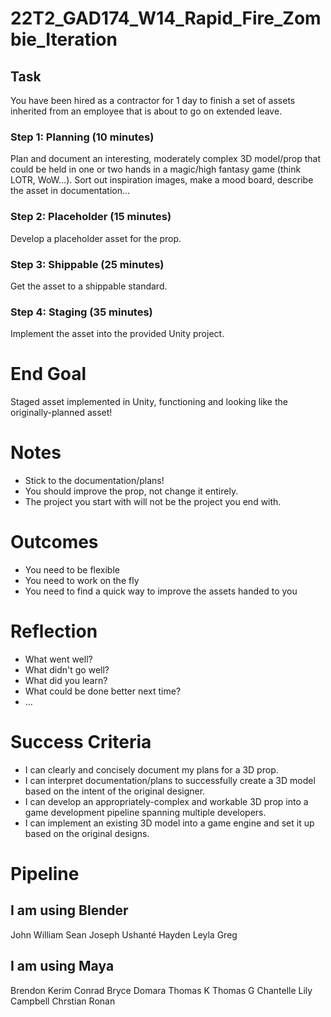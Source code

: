 # 22T2_GAD174_W14_Rapid_Fire_Zombie_Iteration

## Task
You have been hired as a contractor for 1 day to finish a set of assets inherited from an employee that is about to go on extended leave.

### Step 1: Planning (10 minutes)
Plan and document an interesting, moderately complex 3D model/prop that could be held in one or two hands in a magic/high fantasy game (think LOTR, WoW...).
Sort out inspiration images, make a mood board, describe the asset in documentation…

### Step 2: Placeholder (15 minutes)
Develop a placeholder asset for the prop.

### Step 3: Shippable (25 minutes)
Get the asset to a shippable standard.

### Step 4: Staging (35 minutes)
Implement the asset into the provided Unity project.

# End Goal
Staged asset implemented in Unity, functioning and looking like the originally-planned asset!

# Notes
* Stick to the documentation/plans!
* You should improve the prop, not change it entirely.
* The project you start with will not be the project you end with.

# Outcomes
* You need to be flexible
* You need to work on the fly
* You need to find a quick way to improve the assets handed to you

# Reflection
* What went well?
* What didn't go well?
* What did you learn?
* What could be done better next time?
* …

# Success Criteria
* I can clearly and concisely document my plans for a 3D prop.
* I can interpret documentation/plans to successfully create a 3D model based on the intent of the original designer.
* I can develop an appropriately-complex and workable 3D prop into a game development pipeline spanning multiple developers.
* I can implement an existing 3D model into a game engine and set it up based on the original designs.

# Pipeline

## I am using Blender
John
William
Sean
Joseph
Ushanté
Hayden
Leyla
Greg

## I am using Maya
Brendon
Kerim
Conrad
Bryce
Domara
Thomas K
Thomas G
Chantelle
Lily
Campbell
Chrstian
Ronan

